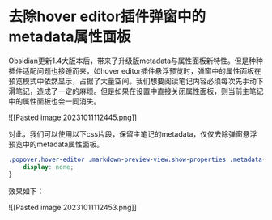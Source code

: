 # 去除hover editor插件弹窗中的metadata属性面板

Obsidian更新1.4大版本后，带来了升级版metadata与属性面板新特性。但是种种插件适配问题也接踵而来，如hover editor插件悬浮预览时，弹窗中的属性面板在预览模式中依然显示，占据了大量空间。我们想要阅读笔记内容必须每次先手动下滑笔记，造成了一定的麻烦。但是如果在设置中直接关闭属性面板，则当前主笔记中的属性面板也会一同消失。

![[Pasted image 20231011112445.png]]

对此，我们可以使用以下css片段，保留主笔记的metadata，仅仅去除弹窗悬浮预览中的metadata属性面板。

```css
.popover.hover-editor .markdown-preview-view.show-properties .metadata-container {
    display: none;
}
```

效果如下：

![[Pasted image 20231011112453.png]]